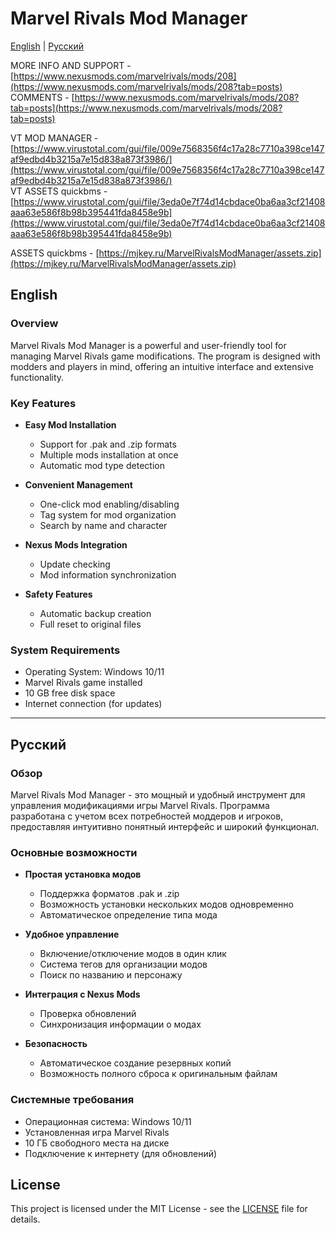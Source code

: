 # Marvel Rivals Mod Manager

[English](#english) | [Русский](#русский)

MORE INFO AND SUPPORT - [https://www.nexusmods.com/marvelrivals/mods/208](https://www.nexusmods.com/marvelrivals/mods/208?tab=posts)  
COMMENTS - [https://www.nexusmods.com/marvelrivals/mods/208?tab=posts](https://www.nexusmods.com/marvelrivals/mods/208?tab=posts)

VT MOD MANAGER - [https://www.virustotal.com/gui/file/009e7568356f4c17a28c7710a398ce147af9edbd4b3215a7e15d838a873f3986/](https://www.virustotal.com/gui/file/009e7568356f4c17a28c7710a398ce147af9edbd4b3215a7e15d838a873f3986/)  
VT ASSETS quickbms - [https://www.virustotal.com/gui/file/3eda0e7f74d14cbdace0ba6aa3cf21408aaa63e586f8b98b395441fda8458e9b](https://www.virustotal.com/gui/file/3eda0e7f74d14cbdace0ba6aa3cf21408aaa63e586f8b98b395441fda8458e9b)

ASSETS quickbms - [https://mjkey.ru/MarvelRivalsModManager/assets.zip](https://mjkey.ru/MarvelRivalsModManager/assets.zip)

## English

### Overview
Marvel Rivals Mod Manager is a powerful and user-friendly tool for managing Marvel Rivals game modifications. The program is designed with modders and players in mind, offering an intuitive interface and extensive functionality.

### Key Features
- **Easy Mod Installation**
  - Support for .pak and .zip formats
  - Multiple mods installation at once
  - Automatic mod type detection

- **Convenient Management**
  - One-click mod enabling/disabling
  - Tag system for mod organization
  - Search by name and character

- **Nexus Mods Integration**
  - Update checking
  - Mod information synchronization

- **Safety Features**
  - Automatic backup creation
  - Full reset to original files

### System Requirements
- Operating System: Windows 10/11
- Marvel Rivals game installed
- 10 GB free disk space
- Internet connection (for updates)

---

## Русский

### Обзор
Marvel Rivals Mod Manager - это мощный и удобный инструмент для управления модификациями игры Marvel Rivals. Программа разработана с учетом всех потребностей моддеров и игроков, предоставляя интуитивно понятный интерфейс и широкий функционал.

### Основные возможности
- **Простая установка модов**
  - Поддержка форматов .pak и .zip
  - Возможность установки нескольких модов одновременно
  - Автоматическое определение типа мода

- **Удобное управление**
  - Включение/отключение модов в один клик
  - Система тегов для организации модов
  - Поиск по названию и персонажу

- **Интеграция с Nexus Mods**
  - Проверка обновлений
  - Синхронизация информации о модах

- **Безопасность**
  - Автоматическое создание резервных копий
  - Возможность полного сброса к оригинальным файлам

### Системные требования
- Операционная система: Windows 10/11
- Установленная игра Marvel Rivals
- 10 ГБ свободного места на диске
- Подключение к интернету (для обновлений)

## License
This project is licensed under the MIT License - see the [LICENSE](LICENSE) file for details.
